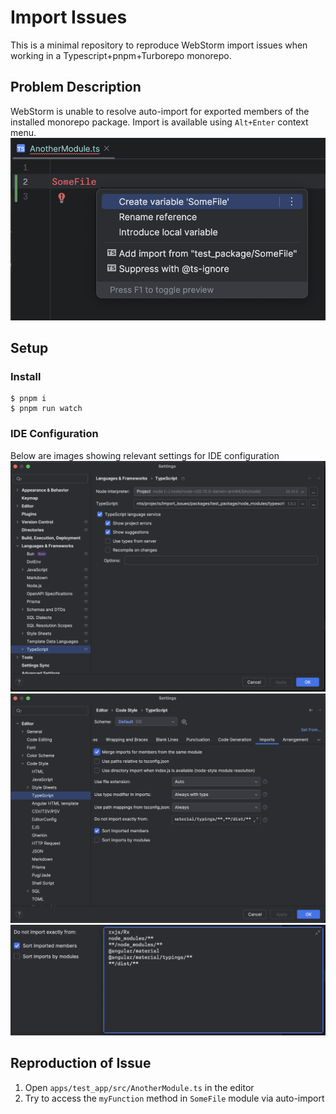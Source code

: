# Import Issues

This is a minimal repository to reproduce WebStorm import
issues when working in a Typescript+pnpm+Turborepo monorepo.

## Problem Description
WebStorm is unable to resolve auto-import for exported members of the installed monorepo package. Import is available 
using `Alt+Enter` context menu.
![Import Suggestion](images/Import%20Suggestion.png "Import Suggestion")

## Setup

### Install
```shell
$ pnpm i
$ pnpm run watch
```

### IDE Configuration
Below are images showing relevant settings for IDE configuration
![Typescript Language Settings](images/Typescript%20Language%20Settings.png "Typescript Language Settings")
![Typescript Code Style Import Settings](images/Typescript%20Code%20Style%20Import%20Settings.png "Typescript Code Style Import Settings")
![Typescript Code Style Import Exact Ignore](images/Typescript%20Code%20Style%20Import%20Exact%20Ignore.png "Typescript Code Style Import Exact Ignore")

## Reproduction of Issue
1. Open `apps/test_app/src/AnotherModule.ts` in the editor
2. Try to access the `myFunction` method in `SomeFile` module via auto-import